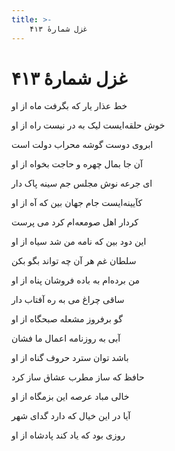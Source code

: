 ```yaml
---
title: >-
    غزل شمارهٔ ۴۱۳
---
```

# غزل شمارهٔ ۴۱۳

<div class="b" id="bn1"><div class="m1"><p>خط عذار یار که بگرفت ماه از او</p></div>
<div class="m2"><p>خوش حلقه‌ایست لیک به در نیست راه از او</p></div></div>
<div class="b" id="bn2"><div class="m1"><p>ابروی دوست گوشه محراب دولت است</p></div>
<div class="m2"><p>آن جا بمال چهره و حاجت بخواه از او</p></div></div>
<div class="b" id="bn3"><div class="m1"><p>ای جرعه نوش مجلس جم سینه پاک دار</p></div>
<div class="m2"><p>کآیینه‌ایست جام جهان بین که آه از او</p></div></div>
<div class="b" id="bn4"><div class="m1"><p>کردار اهل صومعه‌ام کرد می پرست</p></div>
<div class="m2"><p>این دود بین که نامه من شد سیاه از او</p></div></div>
<div class="b" id="bn5"><div class="m1"><p>سلطان غم هر آن چه تواند بگو بکن</p></div>
<div class="m2"><p>من برده‌ام به باده فروشان پناه از او</p></div></div>
<div class="b" id="bn6"><div class="m1"><p>ساقی چراغ می به ره آفتاب دار</p></div>
<div class="m2"><p>گو برفروز مشعله صبحگاه از او</p></div></div>
<div class="b" id="bn7"><div class="m1"><p>آبی به روزنامه اعمال ما فشان</p></div>
<div class="m2"><p>باشد توان سترد حروف گناه از او</p></div></div>
<div class="b" id="bn8"><div class="m1"><p>حافظ که ساز مطرب عشاق ساز کرد</p></div>
<div class="m2"><p>خالی مباد عرصه این بزمگاه از او</p></div></div>
<div class="b" id="bn9"><div class="m1"><p>آیا در این خیال که دارد گدای شهر</p></div>
<div class="m2"><p>روزی بود که یاد کند پادشاه از او</p></div></div>